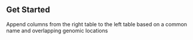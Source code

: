 ## Get Started

Append columns from the right table to the left table based on a common name and overlapping genomic locations



